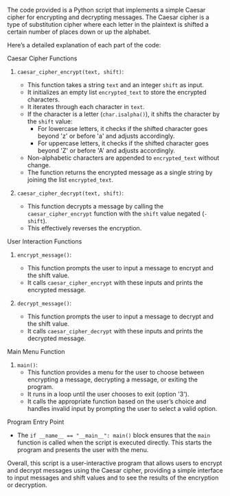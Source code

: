 The code provided is a Python script that implements a simple Caesar cipher for encrypting and decrypting messages. The Caesar cipher is a type of substitution cipher where each letter in the plaintext is shifted a certain number of places down or up the alphabet.

Here’s a detailed explanation of each part of the code:

Caesar Cipher Functions
1. `caesar_cipher_encrypt(text, shift)`:
    - This function takes a string `text` and an integer `shift` as input.
    - It initializes an empty list `encrypted_text` to store the encrypted characters.
    - It iterates through each character in `text`.
    - If the character is a letter (`char.isalpha()`), it shifts the character by the `shift` value:
        - For lowercase letters, it checks if the shifted character goes beyond 'z' or before 'a' and adjusts accordingly.
        - For uppercase letters, it checks if the shifted character goes beyond 'Z' or before 'A' and adjusts accordingly.
    - Non-alphabetic characters are appended to `encrypted_text` without change.
    - The function returns the encrypted message as a single string by joining the list `encrypted_text`.

2. `caesar_cipher_decrypt(text, shift)`:
    - This function decrypts a message by calling the `caesar_cipher_encrypt` function with the `shift` value negated (`-shift`). 
    - This effectively reverses the encryption.

User Interaction Functions
1. `encrypt_message()`:
    - This function prompts the user to input a message to encrypt and the shift value.
    - It calls `caesar_cipher_encrypt` with these inputs and prints the encrypted message.

2. `decrypt_message()`:
    - This function prompts the user to input a message to decrypt and the shift value.
    - It calls `caesar_cipher_decrypt` with these inputs and prints the decrypted message.

Main Menu Function
1. `main()`:
    - This function provides a menu for the user to choose between encrypting a message, decrypting a message, or exiting the program.
    - It runs in a loop until the user chooses to exit (option '3').
    - It calls the appropriate function based on the user’s choice and handles invalid input by prompting the user to select a valid option.

Program Entry Point
- The `if __name__ == "__main__": main()` block ensures that the `main` function is called when the script is executed directly. This starts the program and presents the user with the menu.

Overall, this script is a user-interactive program that allows users to encrypt and decrypt messages using the Caesar cipher, providing a simple interface to input messages and shift values and to see the results of the encryption or decryption.
